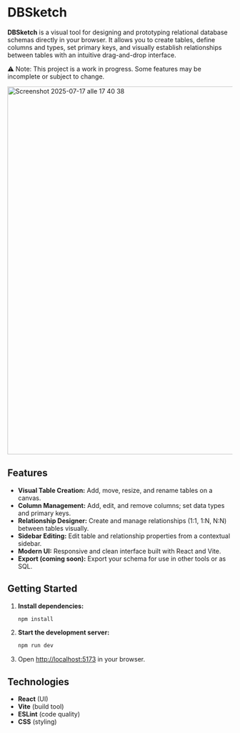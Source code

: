 # DBSketch

**DBSketch** is a visual tool for designing and prototyping relational database schemas directly in your browser. It allows you to create tables, define columns and types, set primary keys, and visually establish relationships between tables with an intuitive drag-and-drop interface.

⚠️ Note: This project is a work in progress. Some features may be incomplete or subject to change.

<img width="1237" height="824" alt="Screenshot 2025-07-17 alle 17 40 38" src="https://github.com/user-attachments/assets/e2ba7ce1-8dc5-41a7-bc6a-e1e83d9ae5fb" />

## Features

- **Visual Table Creation:** Add, move, resize, and rename tables on a canvas.
- **Column Management:** Add, edit, and remove columns; set data types and primary keys.
- **Relationship Designer:** Create and manage relationships (1:1, 1:N, N:N) between tables visually.
- **Sidebar Editing:** Edit table and relationship properties from a contextual sidebar.
- **Modern UI:** Responsive and clean interface built with React and Vite.
- **Export (coming soon):** Export your schema for use in other tools or as SQL.

## Getting Started

1. **Install dependencies:**
   ```bash
   npm install
   ```
2. **Start the development server:**
   ```bash
   npm run dev
   ```
3. Open [http://localhost:5173](http://localhost:5173) in your browser.

## Technologies

- **React** (UI)
- **Vite** (build tool)
- **ESLint** (code quality)
- **CSS** (styling)
